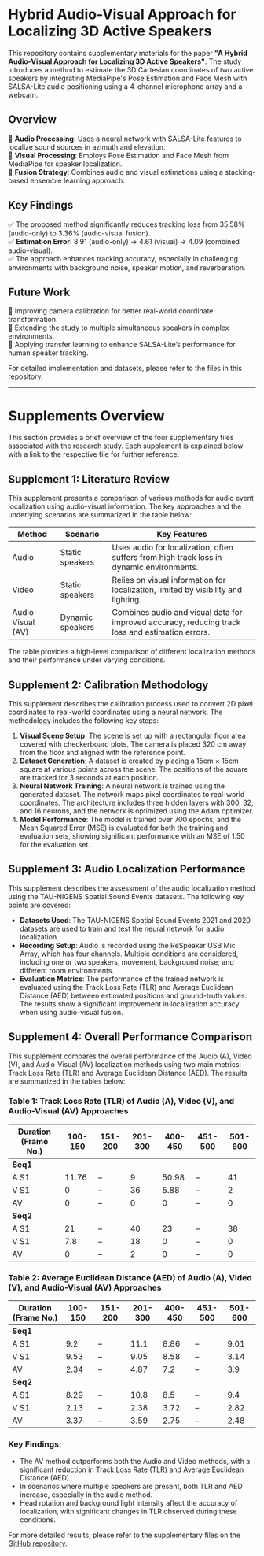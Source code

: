 # Hybrid Audio-Visual Approach for Localizing 3D Active Speakers

This repository contains supplementary materials for the paper **"A Hybrid Audio-Visual Approach for Localizing 3D Active Speakers"**. The study introduces a method to estimate the 3D Cartesian coordinates of two active speakers by integrating MediaPipe's Pose Estimation and Face Mesh with SALSA-Lite audio positioning using a 4-channel microphone array and a webcam.

## Overview

🔹 **Audio Processing**: Uses a neural network with SALSA-Lite features to localize sound sources in azimuth and elevation.  
🔹 **Visual Processing**: Employs Pose Estimation and Face Mesh from MediaPipe for speaker localization.  
🔹 **Fusion Strategy**: Combines audio and visual estimations using a stacking-based ensemble learning approach.

## Key Findings

✅ The proposed method significantly reduces tracking loss from 35.58% (audio-only) to 3.36% (audio-visual fusion).  
✅ **Estimation Error**: 8.91 (audio-only) → 4.61 (visual) → 4.09 (combined audio-visual).  
✅ The approach enhances tracking accuracy, especially in challenging environments with background noise, speaker motion, and reverberation.

## Future Work

🔹 Improving camera calibration for better real-world coordinate transformation.  
🔹 Extending the study to multiple simultaneous speakers in complex environments.  
🔹 Applying transfer learning to enhance SALSA-Lite’s performance for human speaker tracking.

For detailed implementation and datasets, please refer to the files in this repository.

---

# Supplements Overview

This section provides a brief overview of the four supplementary files associated with the research study. Each supplement is explained below with a link to the respective file for further reference.

## Supplement 1: Literature Review

This supplement presents a comparison of various methods for audio event localization using audio-visual information. The key approaches and the underlying scenarios are summarized in the table below:

| **Method** | **Scenario** | **Key Features** |
|------------|--------------|------------------|
| Audio | Static speakers | Uses audio for localization, often suffers from high track loss in dynamic environments. |
| Video | Static speakers | Relies on visual information for localization, limited by visibility and lighting. |
| Audio-Visual (AV) | Dynamic speakers | Combines audio and visual data for improved accuracy, reducing track loss and estimation errors. |

The table provides a high-level comparison of different localization methods and their performance under varying conditions.

## Supplement 2: Calibration Methodology

This supplement describes the calibration process used to convert 2D pixel coordinates to real-world coordinates using a neural network. The methodology includes the following key steps:

1. **Visual Scene Setup**: The scene is set up with a rectangular floor area covered with checkerboard plots. The camera is placed 320 cm away from the floor and aligned with the reference point.
2. **Dataset Generation**: A dataset is created by placing a 15cm × 15cm square at various points across the scene. The positions of the square are tracked for 3 seconds at each position.
3. **Neural Network Training**: A neural network is trained using the generated dataset. The network maps pixel coordinates to real-world coordinates. The architecture includes three hidden layers with 300, 32, and 16 neurons, and the network is optimized using the Adam optimizer.
4. **Model Performance**: The model is trained over 700 epochs, and the Mean Squared Error (MSE) is evaluated for both the training and evaluation sets, showing significant performance with an MSE of 1.50 for the evaluation set.

## Supplement 3: Audio Localization Performance

This supplement describes the assessment of the audio localization method using the TAU-NIGENS Spatial Sound Events datasets. The following key points are covered:

- **Datasets Used**: The TAU-NIGENS Spatial Sound Events 2021 and 2020 datasets are used to train and test the neural network for audio localization.
- **Recording Setup**: Audio is recorded using the ReSpeaker USB Mic Array, which has four channels. Multiple conditions are considered, including one or two speakers, movement, background noise, and different room environments.
- **Evaluation Metrics**: The performance of the trained network is evaluated using the Track Loss Rate (TLR) and Average Euclidean Distance (AED) between estimated positions and ground-truth values. The results show a significant improvement in localization accuracy when using audio-visual fusion.

## Supplement 4: Overall Performance Comparison

This supplement compares the overall performance of the Audio (A), Video (V), and Audio-Visual (AV) localization methods using two main metrics: Track Loss Rate (TLR) and Average Euclidean Distance (AED). The results are summarized in the tables below:

### Table 1: Track Loss Rate (TLR) of Audio (A), Video (V), and Audio-Visual (AV) Approaches

| **Duration (Frame No.)** | **100-150** | **151-200** | **201-300** | **400-450** | **451-500** | **501-600** |
|--------------------------|-------------|-------------|-------------|-------------|-------------|-------------|
| **Seq1**                 |             |             |             |             |             |             |
| A S1                     | 11.76       | –           | 9           | 50.98       | –           | 41          |
| V S1                     | 0           | –           | 36          | 5.88        | –           | 2           |
| AV                        | 0           | –           | 0           | 0           | –           | 0           |
| **Seq2**                 |             |             |             |             |             |             |
| A S1                     | 21          | –           | 40          | 23          | –           | 38          |
| V S1                     | 7.8         | –           | 18          | 0           | –           | 0           |
| AV                        | 0           | –           | 2           | 0           | –           | 0           |

### Table 2: Average Euclidean Distance (AED) of Audio (A), Video (V), and Audio-Visual (AV) Approaches

| **Duration (Frame No.)** | **100-150** | **151-200** | **201-300** | **400-450** | **451-500** | **501-600** |
|--------------------------|-------------|-------------|-------------|-------------|-------------|-------------|
| **Seq1**                 |             |             |             |             |             |             |
| A S1                     | 9.2         | –           | 11.1        | 8.86        | –           | 9.01        |
| V S1                     | 9.53        | –           | 9.05        | 8.58        | –           | 3.14        |
| AV                        | 2.34        | –           | 4.87        | 7.2         | –           | 3.9         |
| **Seq2**                 |             |             |             |             |             |             |
| A S1                     | 8.29        | –           | 10.8        | 8.5         | –           | 9.4         |
| V S1                     | 2.13        | –           | 2.38        | 3.72        | –           | 2.82        |
| AV                        | 3.37        | –           | 3.59        | 2.75        | –           | 2.48        |

### Key Findings:
- The AV method outperforms both the Audio and Video methods, with a significant reduction in Track Loss Rate (TLR) and Average Euclidean Distance (AED).
- In scenarios where multiple speakers are present, both TLR and AED increase, especially in the audio method.
- Head rotation and background light intensity affect the accuracy of localization, with significant changes in TLR observed during these conditions.

For more detailed results, please refer to the supplementary files on the [GitHub repository](https://github.com/esfehaniparisa/A-hybrid-audio-visual-approach-for-localizing-3D-active-speakers-/tree/main).
